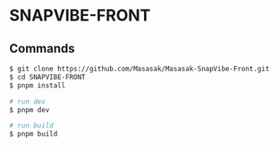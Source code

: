 # SNAPVIBE-FRONT

## Commands

```bash
$ git clone https://github.com/Masasak/Masasak-SnapVibe-Front.git
$ cd SNAPVIBE-FRONT
$ pnpm install

# run dev
$ pnpm dev

# run build
$ pnpm build
```
